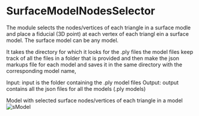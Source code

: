 # SurfaceModelNodesSelector

The module selects the nodes/vertices of each triangle in a surface modle and place a fiducial (3D point) at each vertex of each triangl ein a surface model.
The surface model can be any model. 

It takes the directory for which
  it looks for the .ply files the model files
  keep track of all the files in a folder that is provided 
  and then make the json markups file for each model and saves it in the same directory with the corresponding model name,

Input: input is the folder containing the .ply model files
Output: output contains all the json files for all the models (.ply models)

Model with selected surface nodes/vertices of each triangle in a model
![sModel](https://github.com/saimasafdar2021/Slicer_SurfaceModelNodesSelector/assets/80670821/7d3f869d-f6e0-4431-979c-d28fe72a751f)



